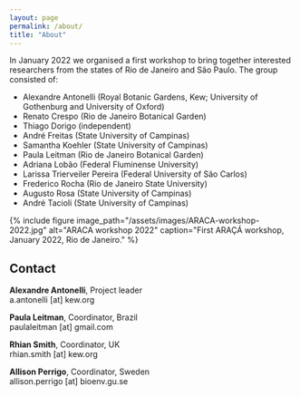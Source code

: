 ```yaml
---
layout: page
permalink: /about/
title: "About"
---
```


In January 2022 we organised a first workshop to bring together interested researchers from the states of Rio de Janeiro and São Paulo. The group consisted of: 

* Alexandre Antonelli (Royal Botanic Gardens, Kew; University of Gothenburg and University of Oxford)
* Renato Crespo (Rio de Janeiro Botanical Garden) 
* Thiago Dorigo (independent)
* André Freitas (State University of Campinas)
* Samantha Koehler (State University of Campinas)
* Paula Leitman (Rio de Janeiro Botanical Garden)
* Adriana Lobão (Federal Fluminense University)
* Larissa Trierveiler Pereira (Federal University of São Carlos)
* Frederico Rocha (Rio de Janeiro State University)
* Augusto Rosa (State University of Campinas)
* André Tacioli (State University of Campinas)

{% include figure image_path="/assets/images/ARACA-workshop-2022.jpg" alt="ARACA workshop 2022" caption="First ARAÇÁ workshop, January 2022, Rio de Janeiro." %}
## Contact

**Alexandre Antonelli**, Project leader  
a.antonelli [at] kew.org

**Paula Leitman**, Coordinator, Brazil  
paulaleitman [at] gmail.com

**Rhian Smith**, Coordinator, UK  
rhian.smith [at] kew.org

**Allison Perrigo**, Coordinator, Sweden  
allison.perrigo [at] bioenv.gu.se

